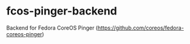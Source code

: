 # fcos-pinger-backend
Backend for Fedora CoreOS Pinger (https://github.com/coreos/fedora-coreos-pinger)
